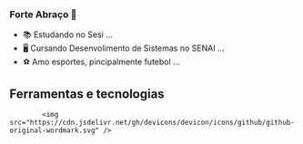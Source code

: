 ### Forte Abraço 👋

<!--
**Soares05/Soares05** is a ✨ _special_ ✨ repository because its `README.md` (this file) appears on your GitHub profile.

Here are some ideas to get you started:

- 📚 Estudando no Sesi ...
- 🖥 Cursando Desenvolimento de Sistemas no SENAI  ...
- ⚽ Amo esportes, pincipalmente futebol ...
- 🤔  ...
- 💬 Ask me about ...
- 📫 How to reach me: ...
- 😄 Pronouns: ...
- ⚡ Fun fact: ...
-->
- 📚 Estudando no Sesi ...
- 🖥 Cursando Desenvolimento de Sistemas no SENAI  ...
- ⚽ Amo esportes, pincipalmente futebol ...
## Ferramentas e tecnologias

            <img src="https://cdn.jsdelivr.net/gh/devicons/devicon/icons/github/github-original-wordmark.svg" />
          
